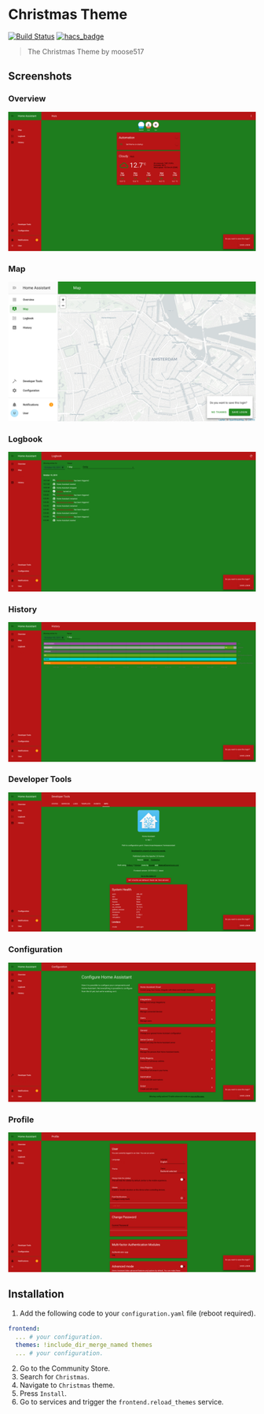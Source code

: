 # Christmas Theme

[![Build Status](https://www.travis-ci.org/home-assistant-community-themes/christmas.svg?branch=master)](https://www.travis-ci.org/home-assistant-community-themes/christmas)
[![hacs_badge](https://img.shields.io/badge/HACS-Default-orange.svg)](https://github.com/custom-components/hacs)

> The Christmas Theme by moose517

## Screenshots

### Overview

![Theme - Overview](https://raw.githubusercontent.com/home-assistant-community-themes/christmas/master/docs/theme-overview.png)

### Map

![Theme - Map](https://raw.githubusercontent.com/home-assistant-community-themes/christmas/master/docs/theme-map.png)

### Logbook

![Theme - Logbook](https://raw.githubusercontent.com/home-assistant-community-themes/christmas/master/docs/theme-logbook.png)

### History

![Theme - History](https://raw.githubusercontent.com/home-assistant-community-themes/christmas/master/docs/theme-history.png)

### Developer Tools

![Theme - Developer Tools](https://raw.githubusercontent.com/home-assistant-community-themes/christmas/master/docs/theme-developer-tools.png)

### Configuration

![Theme - Configuration](https://raw.githubusercontent.com/home-assistant-community-themes/christmas/master/docs/theme-configuration.png)

### Profile

![Theme - Profile](https://raw.githubusercontent.com/home-assistant-community-themes/christmas/master/docs/theme-profile.png)

## Installation

1. Add the following code to your `configuration.yaml` file (reboot required).

```yaml
frontend:
  ... # your configuration.
  themes: !include_dir_merge_named themes
  ... # your configuration.
```

2. Go to the Community Store.
3. Search for `Christmas`.
4. Navigate to `Christmas` theme.
5. Press `Install`.
6. Go to services and trigger the `frontend.reload_themes` service.
